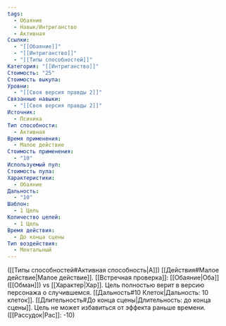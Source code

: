 ```yaml
---
tags:
  - Обаяние
  - Навык/Интриганство
  - Активная
Ссылки:
  - "[[Обаяние]]"
  - "[[Интриганство]]"
  - "[[Типы способностей]]"
Категория: "[[Интриганство]]"
Стоимость: "25"
Стоимость выкупа: 
Уровни:
  - "[[Своя версия правды 2]]"
Связанные навыки:
  - "[[Своя версия правды 2]]"
Источник:
  - Психика
Тип способности:
  - Активная
Время применения:
  - Малое действие
Стоимость применения:
  - "10"
Используемый пул: 
Стоимость пула: 
Характеристики:
  - Обаяние
Дальность:
  - "10"
Шаблон:
  - 1 Цель
Количество целей:
  - 1 Цель
Время действия:
  - До конца сцены
Тип воздействия:
  - Ментальный
---
```

([[Типы способностей#Активная способность|А]]) [[Действия#Малое действие|Малое действие]]. [[Встречная проверка]]: [[Обаяние|Оба]] ([[Обман]]) vs [[Характер|Хар]]. Цель полностью верит в версию персонажа о случившемся. [[Дальность#10 Клеток|Дальность: 10 клеток]]. [[Длительность#До конца сцены|Длительность: до конца сцены]]. Цель не может избавиться от эффекта раньше времени. ([[Рассудок|Рас]]: -10)